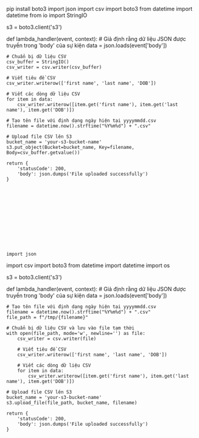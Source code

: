 pip install boto3
import json
import csv
import boto3
from datetime import datetime
from io import StringIO

s3 = boto3.client('s3')

def lambda_handler(event, context):
    # Giả định rằng dữ liệu JSON được truyền trong 'body' của sự kiện
    data = json.loads(event['body'])
    
    # Chuẩn bị dữ liệu CSV
    csv_buffer = StringIO()
    csv_writer = csv.writer(csv_buffer)

    # Viết tiêu đề CSV
    csv_writer.writerow(['first name', 'last name', 'DOB'])
    
    # Viết các dòng dữ liệu CSV
    for item in data:
        csv_writer.writerow([item.get('first name'), item.get('last name'), item.get('DOB')])

    # Tạo tên file với định dạng ngày hiện tại yyyymmdd.csv
    filename = datetime.now().strftime("%Y%m%d") + ".csv"

    # Upload file CSV lên S3
    bucket_name = 'your-s3-bucket-name'
    s3.put_object(Bucket=bucket_name, Key=filename, Body=csv_buffer.getvalue())

    return {
        'statusCode': 200,
        'body': json.dumps('File uploaded successfully')
    }













    import json
import csv
import boto3
from datetime import datetime
import os

s3 = boto3.client('s3')

def lambda_handler(event, context):
    # Giả định rằng dữ liệu JSON được truyền trong 'body' của sự kiện
    data = json.loads(event['body'])
    
    # Tạo tên file với định dạng ngày hiện tại yyyymmdd.csv
    filename = datetime.now().strftime("%Y%m%d") + ".csv"
    file_path = f"/tmp/{filename}"

    # Chuẩn bị dữ liệu CSV và lưu vào file tạm thời
    with open(file_path, mode='w', newline='') as file:
        csv_writer = csv.writer(file)
        
        # Viết tiêu đề CSV
        csv_writer.writerow(['first name', 'last name', 'DOB'])
        
        # Viết các dòng dữ liệu CSV
        for item in data:
            csv_writer.writerow([item.get('first name'), item.get('last name'), item.get('DOB')])

    # Upload file CSV lên S3
    bucket_name = 'your-s3-bucket-name'
    s3.upload_file(file_path, bucket_name, filename)

    return {
        'statusCode': 200,
        'body': json.dumps('File uploaded successfully')
    }

